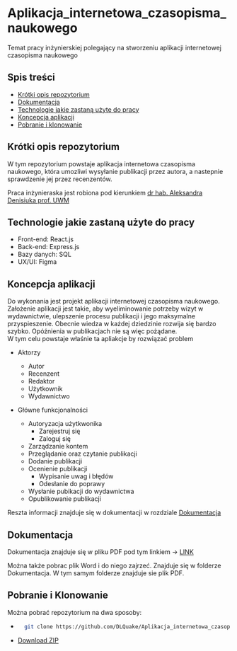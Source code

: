 # Aplikacja_internetowa_czasopisma_naukowego
Temat pracy inżynierskiej polegający na stworzeniu aplikacji internetowej czasopisma naukowego

## Spis treści
 * [Krótki opis repozytorium](#krótki-opis-repozytorium)
 * [Dokumentacja](#dokumentacja)
 * [Technologie jakie zastaną użyte do pracy](#technologie-jake-zostaną-użyte-do-pracy)
 * [Koncepcja aplikacji](#koncepcja-aplikacji)
 * [Pobranie i klonowanie](#pobranie-i-klonowanie)

## Krótki opis repozytorium
W tym repozytorium powstaje aplikacja internetowa czasopisma naukowego, która umozliwi wysyłanie publikacji przez autora, a nastepnie sprawdzenie jej przez recenzentów.

Praca inżynieraska jest robiona pod kierunkiem [dr hab. Aleksandra Denisiuka prof. UWM](http://wmii.uwm.edu.pl/~denisjuk/)

## Technologie jakie zastaną użyte do pracy

- Front-end: React.js
- Back-end: Express.js
- Bazy danych: SQL
- UX/UI: Figma

## Koncepcja aplikacji
Do wykonania jest projekt aplikacji internetowej czasopisma naukowego. <br>
Założenie aplikacji jest takie, aby wyeliminowanie potrzeby wizyt w wydawnictwie, ulepszenie
procesu publikacji i jego maksymalne przyspieszenie. Obecnie wiedza w każdej
dziedzinie rozwija się bardzo szybko. Opóźnienia w publikacjach nie są więc
pożądane.<br>
W tym celu powstaje właśnie ta apliakcje by rozwiązać problem

* Aktorzy
    * Autor
    * Recenzent
    * Redaktor
    * Użytkownik
    * Wydawnictwo

* Główne funkcjonalności
    * Autoryzacja użytkwonika
        * Zarejestruj się
        * Zaloguj się
    * Zarządzanie kontem
    * Przeglądanie oraz czytanie publikacji
    * Dodanie publikacji
    * Ocenienie publikacji
        * Wypisanie uwag i błędów
        * Odesłanie do poprawy
    * Wysłanie pubikacji do wydawnictwa
    * Opublikowanie publikacji

Reszta informacji znajduje się w dokumentacji w rozdziale [Dokumentacja](#dokumentacja)

## Dokumentacja
Dokumentacja znajduje się w pliku PDF pod tym linkiem -> [LINK](https://github.com/DLQuake/Aplikacja_internetowa_czasopisma_naukowego/blob/main/Dokumentacja/Dokumentacja.pdf)

Można także pobrac plik Word i do niego zajrzeć. Znajduje się w folderze Dokumentacja.
W tym samym folderze znajduje sie plik PDF.

## Pobranie i Klonowanie
Można pobrać repozytorium na dwa sposoby:

* ```bash
    git clone https://github.com/DLQuake/Aplikacja_internetowa_czasopisma_naukowego.git
    ```
* [Download ZIP](https://github.com/DLQuake/Aplikacja_internetowa_czasopisma_naukowego/archive/refs/heads/main.zip)
